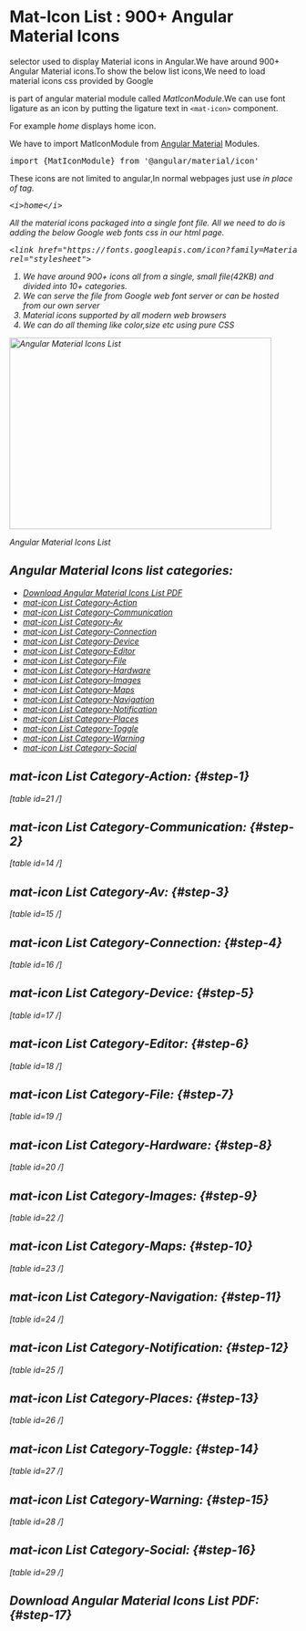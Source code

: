 # Mat-Icon List : 900+ Angular Material Icons

_<mat-icon>_ selector used to display Material icons in Angular.We have around 900+ Angular Material icons.To show the below <mat-icon> list icons,We need to load material icons css provided by Google

_<mat-icon>_ is part of angular material module called _MatIconModule_.We can use font ligature as an icon by putting the ligature text in `<mat-icon>` component.

For example _<mat-icon>home</mat-icon>_ displays home icon.

We have to import MatIconModule from <a href="https://www.angularjswiki.com/angular/angular-material-2-tutorial-with-examples/" target="_blank" rel="noopener">Angular Material</a> Modules.

<pre>import {MatIconModule} from '@angular/material/icon'</pre>

These icons are not limited to angular,In normal webpages just use <i> in place of <mat-icon> tag.

<pre>&lt;i&gt;home&lt;/i&gt;</pre>

All the material icons packaged into a single font file. All we need to do is adding the below Google web fonts css in our html page.

<pre>&lt;link href="https://fonts.googleapis.com/icon?family=Material+Icons"
rel="stylesheet"&gt;</pre>

  1. We have around 900+ icons all from a single, small file(42KB) and divided into 10+ categories.
  2. We can serve the file from Google web font server or can be hosted from our own server
  3. Material icons _<mat-icon>_ supported by all modern web browsers
  4. We can do all theming like color,size etc using pure CSS<figure id="attachment_728" style="width: 460px" class="wp-caption aligncenter">

<img class="size-full wp-image-728" src="https://www.angularjswiki.com/wp-content/uploads/2018/07/Angular-Material-Icons-List.png" alt="Angular Material Icons List" width="460" height="336" srcset="https://www.angularjswiki.com/wp-content/uploads/2018/07/Angular-Material-Icons-List.png 460w, https://www.angularjswiki.com/wp-content/uploads/2018/07/Angular-Material-Icons-List-300x219.png 300w" sizes="(max-width: 460px) 100vw, 460px" /> <figcaption class="wp-caption-text">Angular Material Icons List</figcaption></figure> 

## Angular Material Icons list categories:

  * [Download Angular Material Icons List PDF](#step-17)
  * [mat-icon List Category-Action](#step-1)
  * [mat-icon List Category-Communication](#step-2)
  * [mat-icon List Category-Av](#step-3)
  * [mat-icon List Category-Connection](#step-4)
  * [mat-icon List Category-Device](#step-5)
  * [mat-icon List Category-Editor](#step-6)
  * [mat-icon List Category-File](#step-7)
  * [mat-icon List Category-Hardware](#step-8)
  * [mat-icon List Category-Images](#step-9)
  * [mat-icon List Category-Maps](#step-10)
  * [mat-icon List Category-Navigation](#step-11)
  * [mat-icon List Category-Notification](#step-12)
  * [mat-icon List Category-Places](#step-13)
  * [mat-icon List Category-Toggle](#step-14)
  * [mat-icon List Category-Warning](#step-15)
  * [mat-icon List Category-Social](#step-16)

## mat-icon List Category-Action: {#step-1}

[table id=21 /]

## mat-icon List Category-Communication: {#step-2}

[table id=14 /]

## mat-icon List Category-Av: {#step-3}

[table id=15 /]

## mat-icon List Category-Connection: {#step-4}

[table id=16 /]

## mat-icon List Category-Device: {#step-5}

[table id=17 /]

## mat-icon List Category-Editor: {#step-6}

[table id=18 /]

## mat-icon List Category-File: {#step-7}

[table id=19 /]

## mat-icon List Category-Hardware: {#step-8}

[table id=20 /]

## mat-icon List Category-Images: {#step-9}

[table id=22 /]

## mat-icon List Category-Maps: {#step-10}

[table id=23 /]

## mat-icon List Category-Navigation: {#step-11}

[table id=24 /]

## mat-icon List Category-Notification: {#step-12}

[table id=25 /]

## mat-icon List Category-Places: {#step-13}

[table id=26 /]

## mat-icon List Category-Toggle: {#step-14}

[table id=27 /]

## mat-icon List Category-Warning: {#step-15}

[table id=28 /]

## mat-icon List Category-Social: {#step-16}

[table id=29 /]

## Download Angular Material Icons List PDF: {#step-17}